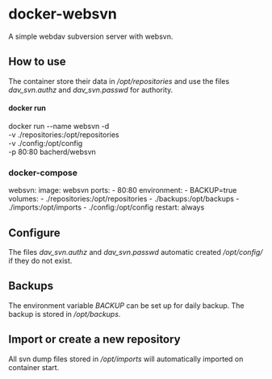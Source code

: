 # docker-websvn

A simple webdav subversion server with websvn.

## How to use

The container store their data in */opt/repositories* and
use the files *dav_svn.authz* and *dav_svn.passwd* for
authority.

#### docker run
docker run --name websvn -d \
    -v ./repositories:/opt/repositories \
    -v ./config:/opt/config \
    -p 80:80
    bacherd/websvn

### docker-compose
websvn:
   image: websvn
   ports:
     - 80:80
   environment:
     - BACKUP=true
   volumes:
     - ./repositories:/opt/repositories
     - ./backups:/opt/backups
     - ./imports:/opt/imports
     - ./config:/opt/config
   restart: always

## Configure
The files *dav_svn.authz* and *dav_svn.passwd* automatic created
*/opt/config/* if they do not exist.

## Backups

The environment variable *BACKUP* can be set up for daily backup.
The backup is stored in */opt/backups*.

## Import or create a new repository
All svn dump files stored in */opt/imports* will automatically imported on
container start.
